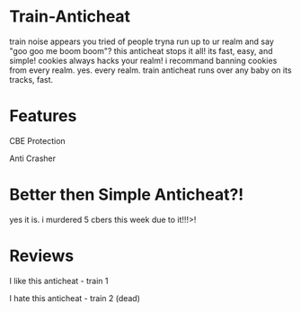 # Train-Anticheat
train noise appears you tried of people tryna run up to ur realm and say "goo goo me boom boom"? this anticheat stops it all! its fast, easy, and simple!
cookies always hacks your realm! i recommand banning cookies from every realm. yes. every realm. train anticheat runs over any baby on its tracks, fast.

# Features
CBE Protection

Anti Crasher

# Better then Simple Anticheat?!
yes it is. i murdered 5 cbers this week due to it!!!>!

# Reviews
I like this anticheat - train 1

I hate this anticheat - train 2 (dead)
